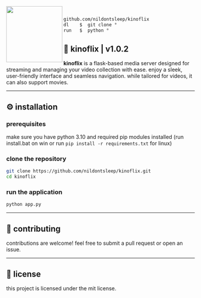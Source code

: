 <img align="left" src="https://i.imgur.com/HITRV5a.png" width="150"/>

```bash

github.com/nildontsleep/kinoflix
dl    $  git clone ° 
run   $  python °

```

## 🏯 kinoflix | v1.0.2

**kinoflix** is a flask-based media server designed for streaming and managing your video collection with ease. enjoy a sleek, user-friendly interface and seamless navigation. while tailored for videos, it can also support movies.

---

## ⚙️ installation

### prerequisites

make sure you have python 3.10 and required pip modules installed (run install.bat on win or run `pip install -r requirements.txt` for linux)

### clone the repository

```bash 
git clone https://github.com/nildontsleep/kinoflix.git
cd kinoflix
```

### run the application

```bash
python app.py
```

---

## 🤝 contributing

contributions are welcome! feel free to submit a pull request or open an issue.

---

## 📄 license

this project is licensed under the mit license.
